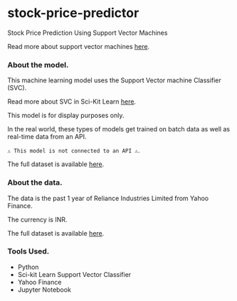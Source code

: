 # stock-price-predictor
Stock Price Prediction Using Support Vector Machines

Read more about support vector machines [here](https://machinelearningmastery.com/support-vector-machines-for-machine-learning/).

### About the model.

This machine learning model uses the Support Vector machine Classifier (SVC).

Read more about SVC in Sci-Kit Learn [here](https://scikit-learn.org/stable/modules/generated/sklearn.svm.SVC.html).

This model is for display purposes only. 

In the real world, these types of models get trained on batch data as well as real-time data from an API. 

`⚠ This model is not connected to an API ⚠`.

The full dataset is available [here](https://finance.yahoo.com/quote/RELIANCE.NS/history?guccounter=1&guce_referrer=aHR0cHM6Ly9kdWNrZHVja2dvLmNvbS8&guce_referrer_sig=AQAAAF31gh7WrQ8rzsePn4oxlCyXASX-jkht8kanqb3MdONbvC-rFJKGGyQkS6a7mK2miK5OMejm5tchDaHBLftdWT8WsVEO9Jd94CqqiZGwVyNxnhHjMQt9H851eeAEoMrz0F5t_1fOYcSFDAl8UzhKcWHIWw6mRt7vUqMXeaMGtKyn).

### About the data.

The data is the past 1 year of Reliance Industries Limited from Yahoo Finance.

The currency is INR.

The full dataset is available [here](https://finance.yahoo.com/quote/RELIANCE.NS/history?guccounter=1&guce_referrer=aHR0cHM6Ly9kdWNrZHVja2dvLmNvbS8&guce_referrer_sig=AQAAAF31gh7WrQ8rzsePn4oxlCyXASX-jkht8kanqb3MdONbvC-rFJKGGyQkS6a7mK2miK5OMejm5tchDaHBLftdWT8WsVEO9Jd94CqqiZGwVyNxnhHjMQt9H851eeAEoMrz0F5t_1fOYcSFDAl8UzhKcWHIWw6mRt7vUqMXeaMGtKyn).

### Tools Used.

+ Python
+ Sci-kit Learn Support Vector Classifier
+ Yahoo Finance
+ Jupyter Notebook
